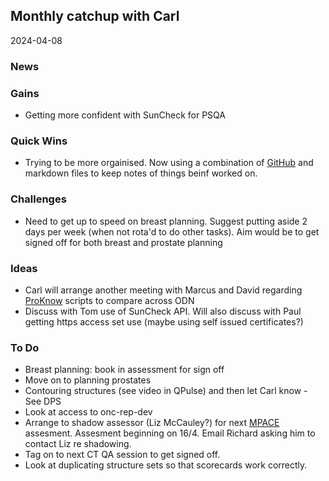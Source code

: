 ## Monthly catchup with Carl
2024-04-08

### News

### Gains
- Getting more confident with SunCheck for PSQA

### Quick Wins
- Trying to be more orgainised. Now using a combination of [GitHub](https://github.com) and markdown files to keep notes of things beinf worked on.

### Challenges
- Need to get up to speed on breast planning. Suggest putting aside 2 days per week (when not rota'd to do other tasks). Aim would be to get signed off for both breast and prostate planning


### Ideas

- Carl will arrange another meeting with Marcus and David regarding [ProKnow](../proknow/README.md) scripts to compare across ODN
- Discuss with Tom use of SunCheck API.  Will also discuss with Paul getting https access set use (maybe using self issued certificates?)

### To Do

- Breast planning: book in assessment for sign off
- Move on to planning prostates
- Contouring structures (see video in QPulse) and then let Carl know - See DPS
- Look at access to onc-rep-dev
- Arrange to shadow assessor (Liz McCauley?) for next [MPACE](https://www.ukas.com/accreditation/standards/mpace/) assesment. Assesment beginning on 16/4. Email Richard asking him to contact Liz re shadowing.
- Tag on to next CT QA session to get signed off.
- Look at duplicating structure sets so that scorecards work correctly.